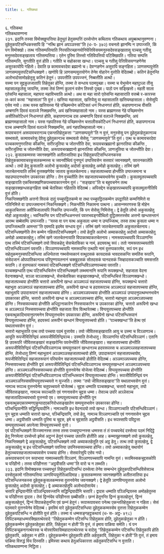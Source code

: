 ```yaml
---
title: ६. गतिकथा

---
```

६. गतिकथा  
गतिकथावण्णना  
२३१. इदानि तस्सा विमोक्खुप्पत्तिया हेतुभूतं हेतुसम्पत्तिं दस्सेन्तेन कथिताय गतिकथाय अपुब्बत्थानुवण्णना। दुहेतुकपटिसन्धिकस्सापि हि ‘‘नत्थि झानं अपञ्‍ञस्सा’’ति (ध॰ प॰ ३७२) वचनतो झानम्पि न उप्पज्‍जति, किं पन विमोक्खो। तत्थ गतिसम्पत्तियाति निरयतिरच्छानयोनिपेत्तिविसयमनुस्सदेवसङ्खातासु पञ्‍चसु गतीसु मनुस्सदेवसङ्खाताय गतिसम्पत्तिया। एतेन पुरिमा तिस्सो गतिविपत्तियो पटिक्खिपति। गतिया सम्पत्ति गतिसम्पत्ति, सुगतीति वुत्तं होति। गतीति च सहोकासा खन्धा। पञ्‍चसु च गतीसु पेत्तिविसयग्गहणेनेव असुरकायोपि गहितो। देवाति छ कामावचरदेवा ब्रह्मानो च। देवग्गहणेन असुरापि सङ्गहिता। ञाणसम्पयुत्तेति ञाणसम्पयुत्तपटिसन्धिक्खणे। खणोपि हि ञाणसम्पयुत्तयोगेन तेनेव वोहारेन वुत्तोति वेदितब्बो। कतिनं हेतूनन्ति अलोभादोसामोहहेतूसु कतिनं हेतूनं। उपपत्तीति उपपज्‍जनं, निब्बत्तीति अत्थो।  
यस्मा पन सुद्दकुलजातापि तिहेतुका होन्ति, तस्मा ते सन्धाय पठमपुच्छा। यस्मा च येभुय्येन महापुञ्‍ञा तीसु महासालकुलेसु जायन्ति, तस्मा तेसं तिण्णं कुलानं वसेन तिस्सो पुच्छा। पाठो पन सङ्खित्तो। महती साला एतेसन्ति महासाला, महाघरा महाविभवाति अत्थो। अथ वा महा सारो एतेसन्ति महासाराति वत्तब्बे र-कारस्स ल-कारं कत्वा ‘‘महासाला’’ति वुत्तं। खत्तिया महासाला, खत्तियेसु वा महासालाति खत्तियमहासाला। सेसेसुपि एसेव नयो। तत्थ यस्स खत्तियस्स गेहे पच्छिमन्तेन कोटिसतं धनं निधानगतं होति, कहापणानञ्‍च वीसति अम्बणानि दिवसं वलञ्‍जे निक्खमन्ति, अयं खत्तियमहासालो नाम। यस्स ब्राह्मणस्स गेहे पच्छिमन्तेन असीतिकोटिधनं निधानगतं होति, कहापणानञ्‍च दस अम्बणानि दिवसं वलञ्‍जे निक्खमन्ति, अयं ब्राह्मणमहासालो नाम। यस्स गहपतिस्स गेहे पच्छिमन्तेन चत्तालीसकोटिधनं निधानगतं होति, कहापणानञ्‍च पञ्‍च अम्बणानि दिवसं वलञ्‍जे निक्खमन्ति, अयं गहपतिमहासालो नाम।  
रूपावचरानं अरूपावचरानञ्‍च एकन्ततिहेतुकत्ता ‘‘ञाणसम्पयुत्ते’’ति न वुत्तं, मनुस्सेसु पन दुहेतुकाहेतुकानञ्‍च सब्भावतो, कामावचरेसु देवेसु दुहेतुकानञ्‍च सब्भावतो सेसेसु ‘‘ञाणसम्पयुत्ते’’ति वुत्तं। एत्थ च कामावचरदेवा पञ्‍चकामगुणरतिया कीळन्ति, सरीरजुतिया च जोतन्तीति देवा, रूपावचरब्रह्मानो झानरतिया कीळन्ति , सरीरजुतिया च जोतन्तीति देवा, अरूपावचरब्रह्मानो झानरतिया कीळन्ति, ञाणजुतिया च जोतन्तीति देवा।  
२३२. कुसलकम्मस्स जवनक्खणेति अतीतजातिया इध तिहेतुकपटिसन्धिजनकस्स तिहेतुककामावचरकुसलकम्मस्स च जवनवीथियं पुनप्पुनं उप्पत्तिवसेन सत्तवारं जवनक्खणे, पवत्तनकालेति अत्थो। तयो हेतू कुसलाति अलोभो कुसलहेतु अदोसो कुसलहेतु अमोहो कुसलहेतु। तस्मिं खणे जातचेतनायाति तस्मिं वुत्तक्खणेयेव जाताय कुसलचेतनाय। सहजातपच्‍चया होन्तीति उप्पज्‍जमाना च सहउप्पादनभावेन उपकारका होन्ति। तेन वुच्‍चतीति तेन सहजातपच्‍चयभावेनेव वुच्‍चति। कुसलमूलपच्‍चयापि सङ्खाराति एकचित्तक्खणिकपच्‍चयाकारनयेन वुत्तं। ‘‘सङ्खारा’’ति च बहुवचनेन तत्थ सङ्खारक्खन्धसङ्गहिता सब्बे चेतसिका गहिताति वेदितब्बं। अपिसद्देन सङ्खारपच्‍चयापि कुसलमूलानीतिपि वुत्तं होति।  
निकन्तिक्खणेति अत्तनो विपाकं दातुं पच्‍चुपट्ठितकम्मे वा तथा पच्‍चुपट्ठितकम्मेन उपट्ठापिते कम्मनिमित्ते वा गतिनिमित्ते वा उप्पज्‍जमानानं निकन्तिक्खणे। निकन्तीति निकामना पत्थना। आसन्‍नमरणस्स हि मोहेन आकुलचित्तत्ता अवीचिजालायपि निकन्ति उप्पज्‍जति, किं पन सेसेसु निमित्तेसु। द्वे हेतूति लोभो अकुसलहेतु मोहो अकुसलहेतु। भवनिकन्ति पन पटिसन्धिअनन्तरं पवत्तभवङ्गवीथितो वुट्ठितमत्तस्सेव अत्तनो खन्धसन्तानं आरब्भ सब्बेसम्पि उप्पज्‍जति। ‘‘यस्स वा पन यत्थ अकुसला धम्मा न उप्पज्‍जित्थ, तस्स तत्थ कुसला धम्मा न उप्पज्‍जित्थाति आमन्ता’’ति एवमादि इदमेव सन्धाय वुत्तं। तस्मिं खणे जातचेतनायाति अकुसलचेतनाय।  
पटिसन्धिक्खणेति तेन कम्मेन गहितपटिसन्धिक्खणे। तयो हेतूति अलोभो अब्याकतहेतु अदोसो अब्याकतहेतु अमोहो अब्याकतहेतु। तस्मिं खणे जातचेतनायाति विपाकाब्याकतचेतनाय। नामरूपपच्‍चयापि विञ्‍ञाणन्ति एत्थ तस्मिं पटिसन्धिक्खणे तयो विपाकहेतू सेसचेतसिका च नामं, हदयवत्थु रूपं। ततो नामरूपपच्‍चयतोपि पटिसन्धिविञ्‍ञाणं पवत्तति। विञ्‍ञाणपच्‍चयापि नामरूपन्ति एत्थापि नामं वुत्तप्पकारमेव, रूपं पन इध सहेतुकमनुस्सपटिसन्धिया अधिप्पेतत्ता गब्भसेय्यकानं वत्थुदसकं कायदसकं भावदसकन्ति समतिंस रूपानि, संसेदजानं ओपपातिकानञ्‍च परिपुण्णायतनानं चक्खुदसकं सोतदसकं घानदसकं जिव्हादसकञ्‍चाति समसत्तति रूपानि। तं वुत्तप्पकारं नामरूपं पटिसन्धिक्खणे पटिसन्धिविञ्‍ञाणपच्‍चया पवत्तति।  
पञ्‍चक्खन्धाति एत्थ पटिसन्धिचित्तेन पटिसन्धिक्खणे लब्भमानानि रूपानि रूपक्खन्धो, सहजाता वेदना वेदनाक्खन्धो, सञ्‍ञा सञ्‍ञाक्खन्धो, सेसचेतसिका सङ्खारक्खन्धो, पटिसन्धिचित्तं विञ्‍ञाणक्खन्धो। सहजातपच्‍चया होन्तीति चत्तारो अरूपिनो खन्धा अञ्‍ञमञ्‍ञं सहजातपच्‍चया होन्ति, रूपक्खन्धे चत्तारो महाभूता अञ्‍ञमञ्‍ञं सहजातपच्‍चया होन्ति, अरूपिनो खन्धा च हदयरूपञ्‍च अञ्‍ञमञ्‍ञं सहजातपच्‍चया होन्ति, महाभूतापि उपादारूपानं सहजातपच्‍चया होन्ति। अञ्‍ञमञ्‍ञपच्‍चया होन्तीति अञ्‍ञमञ्‍ञं उप्पादनुपत्थम्भनभावेन उपकारका होन्ति, चत्तारो अरूपिनो खन्धा च अञ्‍ञमञ्‍ञपच्‍चया होन्ति, चत्तारो महाभूता अञ्‍ञमञ्‍ञपच्‍चया होन्ति। निस्सयपच्‍चया होन्तीति अधिट्ठानाकारेन निस्सयाकारेन च उपकारका होन्ति, चत्तारो अरूपिनो खन्धा च अञ्‍ञमञ्‍ञं निस्सयपच्‍चया होन्तीति सहजाता विय वित्थारेतब्बा। विप्पयुत्तपच्‍चया होन्तीति एकवत्थुकादिभावानुपगमनेन विप्पयुत्तभावेन उपकारका होन्ति, अरूपिनो खन्धा पटिसन्धिरूपानं विप्पयुत्तपच्‍चया होन्ति, हदयरूपं अरूपीनं खन्धानं विप्पयुत्तपच्‍चयो होति। ‘‘पञ्‍चक्खन्धा’’ति हेत्थ एवं यथालाभवसेन वुत्तं।  
चत्तारो महाभूताति एत्थ तयो पच्‍चया पठमं वुत्तायेव। तयो जीवितसङ्खाराति आयु च उस्मा च विञ्‍ञाणञ्‍च। आयूति रूपजीवितिन्द्रियं अरूपजीवितिन्द्रियञ्‍च। उस्माति तेजोधातु। विञ्‍ञाणन्ति पटिसन्धिविञ्‍ञाणं। एतानि हि उपरूपरि जीवितसङ्खारं सङ्खरोन्ति पवत्तेन्तीति जीवितसङ्खारा। सहजातपच्‍चया होन्तीति अरूपजीवितिन्द्रियं पटिसन्धिविञ्‍ञाणञ्‍च सम्पयुत्तकानं खन्धानञ्‍च हदयरूपस्स च अञ्‍ञमञ्‍ञसहजातपच्‍चया होन्ति, तेजोधातु तिण्णं महाभूतानं अञ्‍ञमञ्‍ञसहजातपच्‍चयो होति, उपादारूपानं सहजातपच्‍चयोव, रूपजीवितिन्द्रियं सहजातरूपानं परियायेन सहजातपच्‍चयो होतीति वेदितब्बं। अञ्‍ञमञ्‍ञपच्‍चया होन्ति, निस्सयपच्‍चया होन्तीति द्वयं अरूपजीवितिन्द्रियं पटिसन्धिविञ्‍ञाणञ्‍च सम्पयुत्तखन्धानं अञ्‍ञमञ्‍ञपच्‍चया होन्ति। अञ्‍ञमञ्‍ञनिस्सयपच्‍चया होन्तीति वुत्तनयेनेव योजेत्वा वेदितब्बं। विप्पयुत्तपच्‍चया होन्तीति अरूपजीवितिन्द्रियं पटिसन्धिविञ्‍ञाणञ्‍च पटिसन्धिरूपानं विप्पयुत्तपच्‍चया होन्ति। रूपजीवितिन्द्रियं पन अञ्‍ञमञ्‍ञनिस्सयविप्पयुत्तपच्‍चयत्ते न युज्‍जति। तस्मा ‘‘तयो जीवितसङ्खारा’’ति यथालाभवसेन वुत्तं। नामञ्‍च रूपञ्‍च वुत्तनयेनेव चतुपच्‍चयत्ते योजेतब्बं। चुद्दस धम्माति पञ्‍चक्खन्धा, चत्तारो महाभूता, तयो जीवितसङ्खारा, नामञ्‍च रूपञ्‍चाति एवं गणनावसेन चुद्दस धम्मा। तेसञ्‍च उपरि अञ्‍ञेसञ्‍च सहजातादिपच्‍चयभावो वुत्तनयो एव। सम्पयुत्तपच्‍चया होन्तीति पुन एकवत्थुकएकारम्मणएकुप्पादएकनिरोधसङ्खातेन सम्पयुत्तभावेन उपकारका होन्ति।  
पञ्‍चिन्द्रियानीति सद्धिन्द्रियादीनि। नामञ्‍चाति इध वेदनादयो तयो खन्धा। विञ्‍ञाणञ्‍चाति पटिसन्धिविञ्‍ञाणं। पुन चुद्दस धम्माति चत्तारो खन्धा, पञ्‍चिन्द्रियानि, तयो हेतू, नामञ्‍च विञ्‍ञाणञ्‍चाति एवं गणनावसेन चुद्दस धम्मा। अट्ठवीसति धम्माति पुरिमा च चुद्दस, इमे च चुद्दसाति अट्ठवीसति। इध रूपस्सापि पविट्ठत्ता सम्पयुत्तपच्‍चयं अपनेत्वा विप्पयुत्तपच्‍चयो वुत्तो।  
एवं पटिसन्धिक्खणे विज्‍जमानस्स तस्स तस्स पच्‍चयुप्पन्‍नस्स धम्मस्स तं तं पच्‍चयभेदं दस्सेत्वा पठमं निद्दिट्ठे हेतू निगमेत्वा दस्सेन्तो इमेसं अट्ठन्‍नं हेतूनं पच्‍चया उपपत्ति होतीति आह। कम्मायूहनक्खणे तयो कुसलहेतू, निकन्तिक्खणे द्वे अकुसलहेतू, पटिसन्धिक्खणे तयो अब्याकतहेतूति एवं अट्ठ हेतू। तत्थ तयो कुसलहेतू, द्वे अकुसलहेतू च इध पटिसन्धिक्खणे पवत्तिया उपनिस्सयपच्‍चया होन्ति। तयो अब्याकतहेतू यथायोगं हेतुपच्‍चयसहजातपच्‍चयवसेन पच्‍चया होन्ति। सेसवारेसुपि एसेव नयो।  
अरूपावचरानं पन रूपाभावा नामपच्‍चयापि विञ्‍ञाणं, विञ्‍ञाणपच्‍चयापि नामन्ति वुत्तं। रूपमिस्सकचुद्दसकोपि च परिहीनो। तस्स परिहीनत्ता ‘‘अट्ठवीसति धम्मा’’ति वारो च न लब्भति।  
२३३. इदानि विमोक्खस्स पच्‍चयभूतं तिहेतुकपटिसन्धिं दस्सेत्वा तेनेव सम्बन्धेन दुहेतुकपटिसन्धिविसेसञ्‍च दस्सेतुकामो गतिसम्पत्तिया ञाणविप्पयुत्तेतिआदिमाह। कुसलकम्मस्स जवनक्खणेति अतीतजातिया इध पटिसन्धिजनकस्स दुहेतुककुसलकम्मस्स वुत्तनयेनेव जवनक्खणे। द्वे हेतूति ञाणविप्पयुत्तत्ता अलोभो कुसलहेतु अदोसो कुसलहेतु। द्वे अब्याकतहेतूपि अलोभादोसायेव।  
चत्तारि इन्द्रियानीति पञ्‍ञिन्द्रियवज्‍जानि सद्धिन्द्रियादीनि चत्तारि। द्वादस धम्माति पञ्‍ञिन्द्रियस्स अमोहहेतुस्स च परिहीनत्ता द्वादस। तेसं द्विन्‍नंयेव परिहीनत्ता छब्बीसति। छन्‍नं हेतूनन्ति द्विन्‍नं कुसलहेतूनं, द्विन्‍नं अकुसलहेतूनं, द्विन्‍नं विपाकहेतूनन्ति एवं छन्‍नं हेतूनं। रूपारूपावचरा पनेत्थ एकन्ततिहेतुकत्ता न गहिता। सेसं पठमवारे वुत्तनयेनेव वेदितब्बं। इमस्मिं वारे दुहेतुकपटिसन्धिया दुहेतुककम्मस्सेव वुत्तत्ता तिहेतुककम्मेन दुहेतुकपटिसन्धि न होतीति वुत्तं होति। तस्मा यं धम्मसङ्गहट्ठकथायं (ध॰ स॰ अट्ठ॰ ४९८) तिपिटकमहाधम्मरक्खितत्थेरवादे ‘‘तिहेतुककम्मेन पटिसन्धि तिहेतुकाव होति, दुहेतुकाहेतुका न होति। दुहेतुककम्मेन दुहेतुकाहेतुका होति, तिहेतुका न होती’’ति वुत्तं, तं इमाय पाळिया समेति। यं पन तिपिटकचूळनागत्थेरस्स च मोरवापिवासिमहादत्तत्थेरस्स च वादेसु ‘‘तिहेतुककम्मेन पटिसन्धि तिहेतुकापि होति दुहेतुकापि, अहेतुका न होति। दुहेतुककम्मेन दुहेतुकापि होति अहेतुकापि, तिहेतुका न होती’’ति वुत्तं, तं इमाय पाळिया विरुद्धं विय दिस्सति। इमिस्सा कथाय हेतुअधिकारत्ता अहेतुकपटिसन्धि न वुत्ताति।  
गतिकथावण्णना निट्ठिता।  